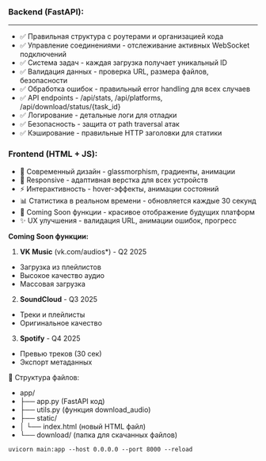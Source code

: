 ### **Backend (FastAPI):**
---------------
* ✅ Правильная структура с роутерами и организацией кода
* ✅ Управление соединениями - отслеживание активных WebSocket подключений
* ✅ Система задач - каждая загрузка получает уникальный ID
* ✅ Валидация данных - проверка URL, размера файлов, безопасности
* ✅ Обработка ошибок - правильный error handling для всех случаев
* ✅ API endpoints - /api/stats, /api/platforms, /api/download/status/{task_id}
* ✅ Логирование - детальные логи для отладки
* ✅ Безопасность - защита от path traversal атак
* ✅ Кэширование - правильные HTTP заголовки для статики

### **Frontend (HTML + JS):**

* 🎨 Современный дизайн - glassmorphism, градиенты, анимации
* 📱 Responsive - адаптивная верстка для всех устройств
* ⚡ Интерактивность - hover-эффекты, анимации состояний
* 📊 Статистика в реальном времени - обновляется каждые 30 секунд
* 🔮 Coming Soon функции - красивое отображение будущих платформ
* ✨ UX улучшения - валидация URL, анимации ошибок, прогресс

**Coming Soon функции:**

1. **VK Music** (vk.com/audios*) - Q2 2025

* Загрузка из плейлистов
* Высокое качество аудио
* Массовая загрузка


2. **SoundCloud** - Q3 2025

* Треки и плейлисты
* Оригинальное качество


3. **Spotify** - Q4 2025

* Превью треков (30 сек)
* Экспорт метаданных



📁 Структура файлов:
- app/
- ├── app.py   (FastAPI код) 
- ├── utils.py (функция download_audio)
- ├── static/
- │   └── index.html (новый HTML файл)
- └── download/ (папка для скачанных файлов)



<code>uvicorn main:app --host 0.0.0.0 --port 8000 --reload</code>